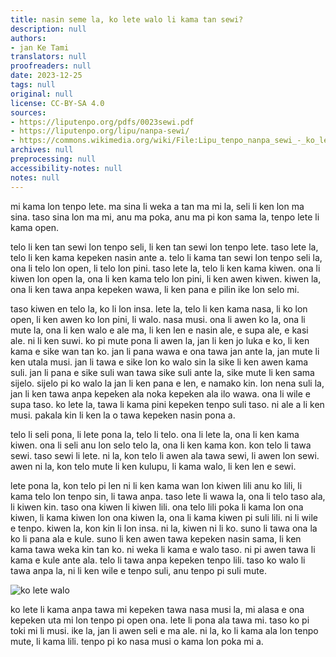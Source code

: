 ```yaml
---
title: nasin seme la, ko lete walo li kama tan sewi?
description: null
authors:
- jan Ke Tami
translators: null
proofreaders: null
date: 2023-12-25
tags: null
original: null
license: CC-BY-SA 4.0
sources:
- https://liputenpo.org/pdfs/0023sewi.pdf
- https://liputenpo.org/lipu/nanpa-sewi/
- https://commons.wikimedia.org/wiki/File:Lipu_tenpo_nanpa_sewi_-_ko_lete_walo.png
archives: null
preprocessing: null
accessibility-notes: null
notes: null
---
```


mi kama lon tenpo lete. ma sina li weka a tan ma mi la, seli li ken lon ma sina. taso sina lon ma mi, anu ma poka, anu ma pi kon sama la, tenpo lete li kama open.

telo li ken tan sewi lon tenpo seli, li ken tan sewi lon tenpo lete. taso lete la, telo li ken kama kepeken nasin ante a. telo li kama tan sewi lon tenpo seli la, ona li telo lon open, li telo lon pini. taso lete la, telo li ken kama kiwen. ona li kiwen lon open la, ona li ken kama telo lon pini, li ken awen kiwen. kiwen la, ona li ken tawa anpa kepeken wawa, li ken pana e pilin ike lon selo mi.

taso kiwen en telo la, ko li lon insa. lete la, telo li ken kama nasa, li ko lon open, li ken awen ko lon pini, li walo. nasa musi. ona li awen ko la, ona li mute la, ona li ken walo e ale ma, li ken len e nasin ale, e supa ale, e kasi ale. ni li ken suwi. ko pi mute pona li awen la, jan li ken jo luka e ko, li ken kama e sike wan tan ko. jan li pana wawa e ona tawa jan ante la, jan mute li ken utala musi. jan li tawa e sike lon ko walo sin la sike li ken awen kama suli. jan li pana e sike suli wan tawa sike suli ante la, sike mute li ken sama sijelo. sijelo pi ko walo la jan li ken pana e len, e namako kin. lon nena suli la, jan li ken tawa anpa kepeken ala noka kepeken ala ilo wawa. ona li wile e supa taso. ko lete la, tawa li kama pini kepeken tenpo suli taso. ni ale a li ken musi. pakala kin li ken la o tawa kepeken nasin pona a.

telo li seli pona, li lete pona la, telo li telo. ona li lete la, ona li ken kama kiwen. ona li seli anu lon selo telo la, ona li ken kama kon. kon telo li tawa sewi. taso sewi li lete. ni la, kon telo li awen ala tawa sewi, li awen lon sewi. awen ni la, kon telo mute li ken kulupu, li kama walo, li ken len e sewi.

lete pona la, kon telo pi len ni li ken kama wan lon kiwen lili anu ko lili, li kama telo lon tenpo sin, li tawa anpa. taso lete li wawa la, ona li telo taso ala, li kiwen kin. taso ona kiwen li kiwen lili. ona telo lili poka li kama lon ona kiwen, li kama kiwen lon ona kiwen la, ona li kama kiwen pi suli lili. ni li wile e tenpo. kiwen la, kon kin li lon insa. ni la, kiwen ni li ko. suno li tawa ona la ko li pana ala e kule. suno li ken awen tawa kepeken nasin sama, li ken kama tawa weka kin tan ko. ni weka li kama e walo taso. ni pi awen tawa li kama e kule ante ala. telo li tawa anpa kepeken tenpo lili. taso ko walo li tawa anpa la, ni li ken wile e tenpo suli, anu tenpo pi suli mute.

![ko lete walo](https://upload.wikimedia.org/wikipedia/commons/9/99/Lipu_tenpo_nanpa_sewi_-_ko_lete_walo.png)

ko lete li kama anpa tawa mi kepeken tawa nasa musi la, mi alasa e ona kepeken uta mi lon tenpo pi open ona. lete li pona ala tawa mi. taso ko pi toki mi li musi. ike la, jan li awen seli e ma ale. ni la, ko li kama ala lon tenpo mute, li kama lili. tenpo pi ko nasa musi o kama lon poka mi a.